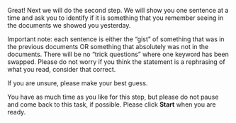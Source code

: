 Great! Next we will do the second step. We will show you one sentence at a time and ask you to identify if it is something that you remember seeing in the documents we showed you yesterday. 

Important note: each sentence is either the “gist” of something that was in the previous documents OR something that absolutely was not in the documents. There will be no “trick questions” where one keyword has been swapped. Please do not worry if you think the statement is a rephrasing of what you read, consider that correct. 

If you are unsure, please make your best guess.

You have as much time as you like for this step, but please do not pause and come back to this task, if possible. Please click **Start** when you are ready.